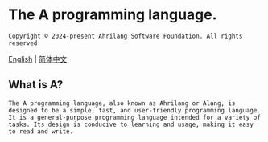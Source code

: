 # The A programming language.

`Copyright © 2024-present Ahrilang Software Foundation. All rights reserved`

[English](./README.en.md) | [简体中文](./README.zh.md)

## What is A?

`The A programming language, also known as Ahrilang or Alang, is designed to be a simple, fast, and user-friendly programming language. It is a general-purpose programming language intended for a variety of tasks. Its design is conducive to learning and usage, making it easy to read and write.`

